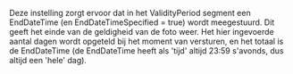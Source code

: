Deze instelling zorgt ervoor dat in het ValidityPeriod segment een EndDateTime (en EndDateTimeSpecified = true) wordt meegestuurd. Dit geeft het einde van de geldigheid
van de foto weer. Het hier ingevoerde aantal dagen wordt opgeteld bij het moment van versturen, en het totaal is de EndDateTime (de EndDateTime heeft als 'tijd' altijd
23:59 s'avonds, dus altijd een 'hele' dag).
